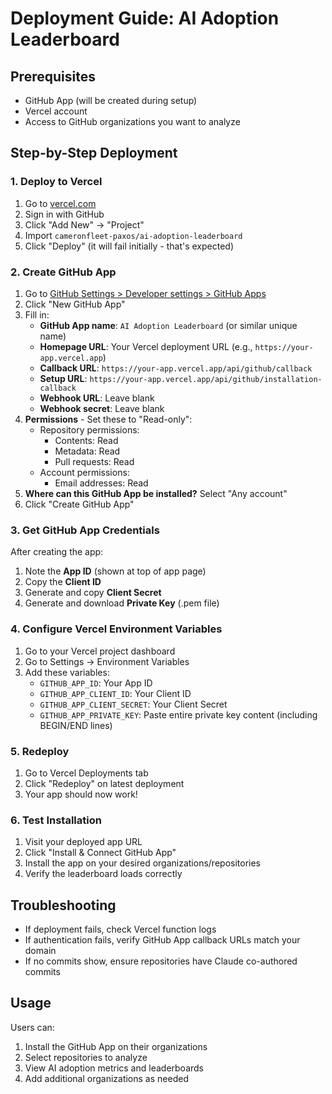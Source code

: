 # Deployment Guide: AI Adoption Leaderboard

## Prerequisites
- GitHub App (will be created during setup)
- Vercel account
- Access to GitHub organizations you want to analyze

## Step-by-Step Deployment

### 1. Deploy to Vercel
1. Go to [vercel.com](https://vercel.com)
2. Sign in with GitHub
3. Click "Add New" → "Project" 
4. Import `cameronfleet-paxos/ai-adoption-leaderboard`
5. Click "Deploy" (it will fail initially - that's expected)

### 2. Create GitHub App
1. Go to [GitHub Settings > Developer settings > GitHub Apps](https://github.com/settings/apps)
2. Click "New GitHub App"
3. Fill in:
   - **GitHub App name**: `AI Adoption Leaderboard` (or similar unique name)
   - **Homepage URL**: Your Vercel deployment URL (e.g., `https://your-app.vercel.app`)
   - **Callback URL**: `https://your-app.vercel.app/api/github/callback`
   - **Setup URL**: `https://your-app.vercel.app/api/github/installation-callback`
   - **Webhook URL**: Leave blank
   - **Webhook secret**: Leave blank
4. **Permissions** - Set these to "Read-only":
   - Repository permissions:
     - Contents: Read
     - Metadata: Read
     - Pull requests: Read
   - Account permissions:
     - Email addresses: Read
5. **Where can this GitHub App be installed?** Select "Any account"
6. Click "Create GitHub App"

### 3. Get GitHub App Credentials
After creating the app:
1. Note the **App ID** (shown at top of app page)
2. Copy the **Client ID** 
3. Generate and copy **Client Secret**
4. Generate and download **Private Key** (.pem file)

### 4. Configure Vercel Environment Variables
1. Go to your Vercel project dashboard
2. Go to Settings → Environment Variables
3. Add these variables:
   - `GITHUB_APP_ID`: Your App ID
   - `GITHUB_APP_CLIENT_ID`: Your Client ID  
   - `GITHUB_APP_CLIENT_SECRET`: Your Client Secret
   - `GITHUB_APP_PRIVATE_KEY`: Paste entire private key content (including BEGIN/END lines)

### 5. Redeploy
1. Go to Vercel Deployments tab
2. Click "Redeploy" on latest deployment
3. Your app should now work!

### 6. Test Installation
1. Visit your deployed app URL
2. Click "Install & Connect GitHub App"
3. Install the app on your desired organizations/repositories
4. Verify the leaderboard loads correctly

## Troubleshooting
- If deployment fails, check Vercel function logs
- If authentication fails, verify GitHub App callback URLs match your domain
- If no commits show, ensure repositories have Claude co-authored commits

## Usage
Users can:
1. Install the GitHub App on their organizations
2. Select repositories to analyze
3. View AI adoption metrics and leaderboards
4. Add additional organizations as needed